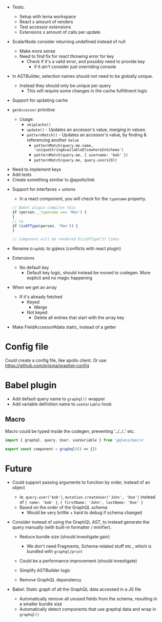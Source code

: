- Tests:

  - Setup with lerna workspace
  - React x amount of renders
  - Test accessor extensions
  - Extensions x amount of calls per update

- ScalarNode consider returning undefined instead of null

  - Make more sense
  - Need to find fix for react throwing error for key
    - Check if it's a valid error, and possibly need to provide key
      - if it ain't consider just overriding console

- In ASTBuilder, selection names should not need to be globally unique.

  - Instead they should only be unique per query
    - This will require some changes in the cache fulfillment logic

- Support for updating cache

- `getAccessor` primitive
  - Usage:
    - `skipCache()`
    - `update()` - Updates an accessor's value, merging in values.
    - `patternMatch()` - Updates an accessor's value, by finding & referencing another `Value`
      - `patternMatch(query.me.name, 'uniqueStringAvailableElsewhereInSchema')`
      - `patternMatch(query.me, { username: 'bob' })`
      - `patternMatch(query.me, query.users[0])`

* Need to implement keys
* Add tests
* Create something similiar to @apollo/link

- Support for interfaces + unions

  - In a react component, you will check for the `typename` property.

  ```js
  // Babel plugin compiles this
  if (person.__typename === 'Man') {
  }
  // to
  if (isOfType(person, 'Man')) {
  }

  // Component will be rendered O(isOfType^2) times
  ```

* Rename `GraphQL` to gqless (conflicts with react plugin)

- Extensions

  - No default key
    - Default key logic, should instead be moved to codegen. More explicit and no magic happening

* When we get an array

  - If it's already fetched
    - Keyed
      - Merge
    - Not keyed
      - Delete all entries that start with the array key

* Make FieldAccessor#data static, instead of a getter

# Config file

Could create a config file, like apollo client. Or use https://github.com/prisma/graphql-config

# Babel plugin

- Add default query name to `graphql()` wrapper
- Add variable definition name to `useVariable` hook

## Macro

Macro could be typed inside the codegen, preventing '../../..' etc.

```ts
import { graphql, query, User, useVariable } from 'gqless/macro'

export const component = graphql(() => {})
```

# Future

- Could support passing arguments to function by order, instead of an object

  - ie. `query.user('bob')`, `mutation.createUser('John', 'Doe')` instead of `{ name: 'bob' }`, `{ firstName: 'John', lastName: 'Doe' }`
  - Based on the order of the GraphQL schema
    - Would be very brittle + hard to debug if schema changed

- Consider instead of using the GraphQL AST, to instead generate the query manually (with built-in formatter / minifier).

  - Reduce bundle size (should investigate gain)

    - We don't need Fragments, Schema-related stuff etc., which is bundled with `graphql/print`

  - Could be a performance improvement (should investigate)
  - Simplify ASTBuilder logic
  - Remove GraphQL dependency

- Babel: Static graph of all the GraphQL data accessed in a JS file
  - Automatically remove all unused fields from the schema, resulting in a smaller bundle size
  - Automatically detect components that use graphql data and wrap in `graphql()`
